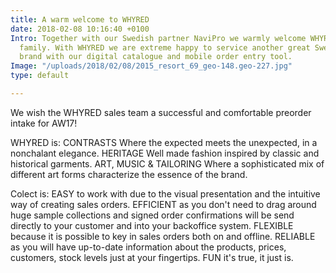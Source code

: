 ```yaml
---
title: A warm welcome to WHYRED
date: 2018-02-08 10:16:40 +0100
Intro: Together with our Swedish partner NaviPro we warmly welcome WHYRED to the Apps4Fashion
  family. With WHYRED we are extreme happy to service another great Swedish fashion
  brand with our digital catalogue and mobile order entry tool.
Image: "/uploads/2018/02/08/2015_resort_69_geo-148.geo-227.jpg"
type: default

---
```

We wish the WHYRED sales team a successful and comfortable preorder intake for AW17!   

WHYRED is: CONTRASTS Where the expected meets the unexpected, in a nonchalant elegance. HERITAGE Well made fashion inspired by classic and historical garments. ART, MUSIC & TAILORING Where a sophisticated mix of different art forms characterize the essence of the brand.  

Colect is: EASY to work with due to the visual presentation and the intuitive way of creating sales orders. EFFICIENT as you don't need to drag around huge sample collections and signed order confirmations will be send directly to your customer and into your backoffice system. FLEXIBLE because it is possible to key in sales orders both on and offline. RELIABLE as you will have up-to-date information about the products, prices, customers, stock levels just at your fingertips. FUN it's true, it just is.